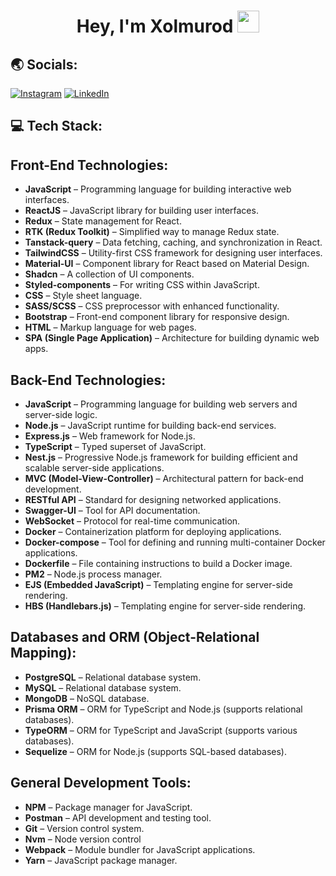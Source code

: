 <h1 align="center">Hey, I'm Xolmurod <img src="https://media.giphy.com/media/hvRJCLFzcasrR4ia7z/giphy.gif" width="35"></h1> 
<div align="center">
  
</div>

## 🌏 Socials:

[![Instagram](https://img.shields.io/badge/Instagram-%23E4405F.svg?logo=Instagram&logoColor=white)](https://www.linkedin.com/in/odilov-madaminjon-2b1414317/)
[![LinkedIn](https://img.shields.io/badge/LinkedIn-%230077B5.svg?logo=linkedin&logoColor=white)](https://www.linkedin.com/in/odilov-madaminjon-2b1414317/)

## 💻 Tech Stack:

## Front-End Technologies:

- **JavaScript** – Programming language for building interactive web interfaces.
- **ReactJS** – JavaScript library for building user interfaces.
- **Redux** – State management for React.
- **RTK (Redux Toolkit)** – Simplified way to manage Redux state.
- **Tanstack-query** – Data fetching, caching, and synchronization in React.
- **TailwindCSS** – Utility-first CSS framework for designing user interfaces.
- **Material-UI** – Component library for React based on Material Design.
- **Shadcn** – A collection of UI components.
- **Styled-components** – For writing CSS within JavaScript.
- **CSS** – Style sheet language.
- **SASS/SCSS** – CSS preprocessor with enhanced functionality.
- **Bootstrap** – Front-end component library for responsive design.
- **HTML** – Markup language for web pages.
- **SPA (Single Page Application)** – Architecture for building dynamic web apps.

## Back-End Technologies:

- **JavaScript** – Programming language for building web servers and server-side logic.
- **Node.js** – JavaScript runtime for building back-end services.
- **Express.js** – Web framework for Node.js.
- **TypeScript** – Typed superset of JavaScript.
- **Nest.js** – Progressive Node.js framework for building efficient and scalable server-side applications.
- **MVC (Model-View-Controller)** – Architectural pattern for back-end development.
- **RESTful API** – Standard for designing networked applications.
- **Swagger-UI** – Tool for API documentation.
- **WebSocket** – Protocol for real-time communication.
- **Docker** – Containerization platform for deploying applications.
- **Docker-compose** – Tool for defining and running multi-container Docker applications.
- **Dockerfile** – File containing instructions to build a Docker image.
- **PM2** – Node.js process manager.
- **EJS (Embedded JavaScript)** – Templating engine for server-side rendering.
- **HBS (Handlebars.js)** – Templating engine for server-side rendering.

## Databases and ORM (Object-Relational Mapping):

- **PostgreSQL** – Relational database system.
- **MySQL** – Relational database system.
- **MongoDB** – NoSQL database.
- **Prisma ORM** – ORM for TypeScript and Node.js (supports relational databases).
- **TypeORM** – ORM for TypeScript and JavaScript (supports various databases).
- **Sequelize** – ORM for Node.js (supports SQL-based databases).

## General Development Tools:

- **NPM** – Package manager for JavaScript.
- **Postman** – API development and testing tool.
- **Git** – Version control system.
- **Nvm** – Node version control
- **Webpack** – Module bundler for JavaScript applications.
- **Yarn** – JavaScript package manager.
